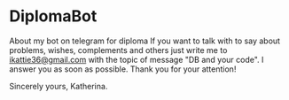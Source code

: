 # DiplomaBot
About my bot on telegram for diploma
If you want to talk with to say about problems, wishes, complements and others just write me to ikattie36@gmail.com with the topic of message "DB and your code". I answer you as soon as possible.
Thank you for your attention!

Sincerely yours,
Katherina.
